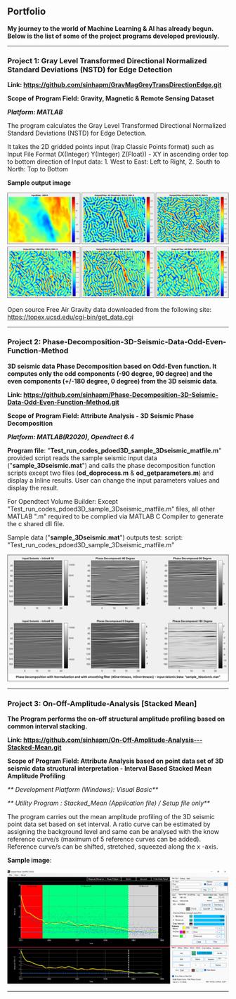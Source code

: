 ## Portfolio

**My journey to the world of Machine Learning & AI has already begun. Below is the list of some of the project programs developed previously.**

------------------------------------------------------------------------------------------

### Project 1: Gray Level Transformed Directional Normalized Standard Deviations (NSTD) for Edge Detection

**Link: https://github.com/sinhapm/GravMagGreyTransDirectionEdge.git**

**Scope of Program Field: Gravity, Magnetic & Remote Sensing Dataset**

_**Platform: MATLAB**_

The program calculates the Gray Level Transformed Directional Normalized Standard Deviations (NSTD) for Edge Detection.

It takes the 2D gridded points input (Irap Classic Points format) such as Input File Format (X(Integer) Y(Integer) Z(Float)) - XY in ascending order top to bottom direction of Input data: 1. West to East: Left to Right, 2. South to North: Top to Bottom

**Sample output image**

![](./assets/img/Image_GravLineament.jpg)

Open source Free Air Gravity data downloaded from the following site: https://topex.ucsd.edu/cgi-bin/get_data.cgi

------------------------------------------------------------------------------------------

### Project 2: Phase-Decomposition-3D-Seismic-Data-Odd-Even-Function-Method
**3D seismic data Phase Decomposition based on Odd-Even function. It computes only the odd components (-90 degree, 90 degree) and the even components (+/-180 degree, 0 degree) from the 3D seismic data**.


**Link: https://github.com/sinhapm/Phase-Decomposition-3D-Seismic-Data-Odd-Even-Function-Method.git**

**Scope of Program Field: Attribute Analysis - 3D Seismic Phase Decomposition**

_**Platform: MATLAB(R2020), Opendtect 6.4**_

**Program file**: "**Test_run_codes_pdoed3D_sample_3Dseismic_matfile.m**" provided script reads the sample seismic input data ("**sample_3Dseismic.mat**") and calls the phase decomposition function scripts except two files (**od_doprocess.m** & **od_getparameters.m**) and display a Inline results. User can change the input parameters values and display the result.

For Opendtect Volume Builder: Except "Test_run_codes_pdoed3D_sample_3Dseismic_matfile.m" files, all other MATLAB ".m" required to be complied via MATLAB C Compiler to generate the c shared dll file.

Sample data ("**sample_3Dseismic.mat**") outputs test: script: "Test_run_codes_pdoed3D_sample_3Dseismic_matfile.m"

![](./assets/img//image_phasedecomposition.jpg)

------------------------------------------------------------------------------------------

### Project 3: On-Off-Amplitude-Analysis [Stacked Mean]
**The Program performs the on-off structural amplitude profiling based on common interval stacking.**

**Link: https://github.com/sinhapm/On-Off-Amplitude-Analysis---Stacked-Mean.git**

**Scope of Program Field: Attribute Analysis based on point data set of 3D seismic data structural interpretation - Interval Based Stacked Mean Amplitude Profiling**

_** Development Platform (Windows): Visual Basic**_

_** Utility Program : Stacked_Mean (Application file) / Setup file only**_

The program carries out the mean amplitude profiling of the 3D seismic point data set based on set interval. A ratio curve can be estimated by assigning the background level and same can be analysed with the know reference curve/s (maximum of 5 reference curves can be added). Reference curve/s can be shifted, stretched, squeezed along the x -axis.

**Sample image**:

![](./assets/img/Image_StackedMean.jpg )

------------------------------------------------------------------------------------------


